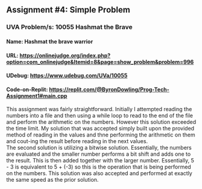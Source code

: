 ## Assignment #4: Simple Problem
### UVA Problem/s: 10055 Hashmat the Brave
#### Name: Hashmat the brave warrior
#### URL: https://onlinejudge.org/index.php?option=com_onlinejudge&Itemid=8&page=show_problem&problem=996
#### UDebug: https://www.udebug.com/UVa/10055
#### Code-on-Replit: https://replit.com/@ByronDowling/Prog-Tech-Assignment1#main.cpp

This assignment was fairly straightforward. Initially I attempted reading the numbers into a file and then using a while loop to read to the end of the file and perform the arithmetic on the numbers. However this solution exceeded the time limit. My solution that was accepted simply built upon the provided method of reading in the values and thne performing the arithmetic on them and cout-ing the result before reading in the next values.
\
The second solution is utilizing a bitwise solution. Essentially, the numbers are evaluated and the smaller number performs a bit shift and adds one to the result. This is then added together with the larger number. Essentially, 5 - 3 is equivalent to 5 + (-3) so this is the operation that is being performed on the numbers. This solution was also accepted and performed at exactly the same speed as the prior solution.
